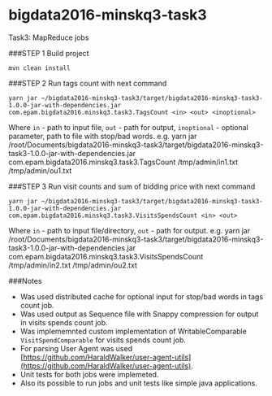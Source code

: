# bigdata2016-minskq3-task3
Task3: MapReduce jobs


###STEP 1 
Build project
```
mvn clean install
```

###STEP 2 
Run tags count with next command
```
yarn jar ~/bigdata2016-minskq3-task3/target/bigdata2016-minskq3-task3-1.0.0-jar-with-dependencies.jar com.epam.bigdata2016.minskq3.task3.TagsCount <in> <out> <inoptional>
```
Where 
`in` - path to input file,
`out` - path for output,
`inoptional` - optional parameter, path to file with stop/bad words.
e.g. 
yarn jar /root/Documents/bigdata2016-minskq3-task3/target/bigdata2016-minskq3-task3-1.0.0-jar-with-dependencies.jar com.epam.bigdata2016.minskq3.task3.TagsCount /tmp/admin/in1.txt /tmp/admin/ou1.txt 

###STEP 3 
Run visit counts and sum of bidding price with next command
```
yarn jar ~/bigdata2016-minskq3-task3/target/bigdata2016-minskq3-task3-1.0.0-jar-with-dependencies.jar com.epam.bigdata2016.minskq3.task3.VisitsSpendsCount <in> <out>
```
Where 
`in` - path to input file/directory,
`out` - path for output.
e.g. 
yarn jar /root/Documents/bigdata2016-minskq3-task3/target/bigdata2016-minskq3-task3-1.0.0-jar-with-dependencies.jar com.epam.bigdata2016.minskq3.task3.VisitsSpendsCount /tmp/admin/in2.txt /tmp/admin/ou2.txt


###Notes
- Was used distributed cache for optional input for stop/bad words in tags count job.
- Was used output as Sequence file with Snappy compression for output in visits spends count job.
- Was implememnted custom implementation of WritableComparable `VisitSpendComparable` for visits spends count job.
- For parsing User Agent was used [https://github.com/HaraldWalker/user-agent-utils](https://github.com/HaraldWalker/user-agent-utils).
- Unit tests for both jobs were implemeted.
- Also its possible to run jobs and unit tests like simple java applications.

